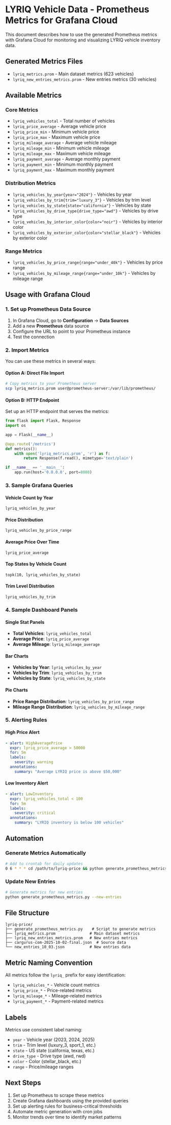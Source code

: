# LYRIQ Vehicle Data - Prometheus Metrics for Grafana Cloud

This document describes how to use the generated Prometheus metrics with Grafana Cloud for monitoring and visualizing LYRIQ vehicle inventory data.

## Generated Metrics Files

- `lyriq_metrics.prom` - Main dataset metrics (623 vehicles)
- `lyriq_new_entries_metrics.prom` - New entries metrics (30 vehicles)

## Available Metrics

### Core Metrics
- `lyriq_vehicles_total` - Total number of vehicles
- `lyriq_price_average` - Average vehicle price
- `lyriq_price_min` - Minimum vehicle price  
- `lyriq_price_max` - Maximum vehicle price
- `lyriq_mileage_average` - Average vehicle mileage
- `lyriq_mileage_min` - Minimum vehicle mileage
- `lyriq_mileage_max` - Maximum vehicle mileage
- `lyriq_payment_average` - Average monthly payment
- `lyriq_payment_min` - Minimum monthly payment
- `lyriq_payment_max` - Maximum monthly payment

### Distribution Metrics
- `lyriq_vehicles_by_year{year="2024"}` - Vehicles by year
- `lyriq_vehicles_by_trim{trim="luxury_3"}` - Vehicles by trim level
- `lyriq_vehicles_by_state{state="california"}` - Vehicles by state
- `lyriq_vehicles_by_drive_type{drive_type="awd"}` - Vehicles by drive type
- `lyriq_vehicles_by_interior_color{color="noir"}` - Vehicles by interior color
- `lyriq_vehicles_by_exterior_color{color="stellar_black"}` - Vehicles by exterior color

### Range Metrics
- `lyriq_vehicles_by_price_range{range="under_40k"}` - Vehicles by price range
- `lyriq_vehicles_by_mileage_range{range="under_10k"}` - Vehicles by mileage range

## Usage with Grafana Cloud

### 1. Set up Prometheus Data Source

1. In Grafana Cloud, go to **Configuration** → **Data Sources**
2. Add a new **Prometheus** data source
3. Configure the URL to point to your Prometheus instance
4. Test the connection

### 2. Import Metrics

You can use these metrics in several ways:

#### Option A: Direct File Import
```bash
# Copy metrics to your Prometheus server
scp lyriq_metrics.prom user@prometheus-server:/var/lib/prometheus/
```

#### Option B: HTTP Endpoint
Set up an HTTP endpoint that serves the metrics:
```python
from flask import Flask, Response
import os

app = Flask(__name__)

@app.route('/metrics')
def metrics():
    with open('lyriq_metrics.prom', 'r') as f:
        return Response(f.read(), mimetype='text/plain')

if __name__ == '__main__':
    app.run(host='0.0.0.0', port=8080)
```

### 3. Sample Grafana Queries

#### Vehicle Count by Year
```promql
lyriq_vehicles_by_year
```

#### Price Distribution
```promql
lyriq_vehicles_by_price_range
```

#### Average Price Over Time
```promql
lyriq_price_average
```

#### Top States by Vehicle Count
```promql
topk(10, lyriq_vehicles_by_state)
```

#### Trim Level Distribution
```promql
lyriq_vehicles_by_trim
```

### 4. Sample Dashboard Panels

#### Single Stat Panels
- **Total Vehicles**: `lyriq_vehicles_total`
- **Average Price**: `lyriq_price_average`
- **Average Mileage**: `lyriq_mileage_average`

#### Bar Charts
- **Vehicles by Year**: `lyriq_vehicles_by_year`
- **Vehicles by Trim**: `lyriq_vehicles_by_trim`
- **Vehicles by State**: `lyriq_vehicles_by_state`

#### Pie Charts
- **Price Range Distribution**: `lyriq_vehicles_by_price_range`
- **Mileage Range Distribution**: `lyriq_vehicles_by_mileage_range`

### 5. Alerting Rules

#### High Price Alert
```yaml
- alert: HighAveragePrice
  expr: lyriq_price_average > 50000
  for: 5m
  labels:
    severity: warning
  annotations:
    summary: "Average LYRIQ price is above $50,000"
```

#### Low Inventory Alert
```yaml
- alert: LowInventory
  expr: lyriq_vehicles_total < 100
  for: 5m
  labels:
    severity: critical
  annotations:
    summary: "LYRIQ inventory is below 100 vehicles"
```

## Automation

### Generate Metrics Automatically
```bash
# Add to crontab for daily updates
0 6 * * * cd /path/to/lyriq-price && python generate_prometheus_metrics.py
```

### Update New Entries
```bash
# Generate metrics for new entries
python generate_prometheus_metrics.py --new-entries
```

## File Structure

```
lyriq-price/
├── generate_prometheus_metrics.py    # Script to generate metrics
├── lyriq_metrics.prom               # Main dataset metrics
├── lyriq_new_entries_metrics.prom   # New entries metrics
├── cargurus-com-2025-10-02-final.json  # Source data
└── new_entries_10_03.json           # New entries data
```

## Metric Naming Convention

All metrics follow the `lyriq_` prefix for easy identification:
- `lyriq_vehicles_*` - Vehicle count metrics
- `lyriq_price_*` - Price-related metrics
- `lyriq_mileage_*` - Mileage-related metrics
- `lyriq_payment_*` - Payment-related metrics

## Labels

Metrics use consistent label naming:
- `year` - Vehicle year (2023, 2024, 2025)
- `trim` - Trim level (luxury_3, sport_1, etc.)
- `state` - US state (california, texas, etc.)
- `drive_type` - Drive type (awd, rwd)
- `color` - Color (stellar_black, etc.)
- `range` - Price/mileage ranges

## Next Steps

1. Set up Prometheus to scrape these metrics
2. Create Grafana dashboards using the provided queries
3. Set up alerting rules for business-critical thresholds
4. Automate metric generation with cron jobs
5. Monitor trends over time to identify market patterns
